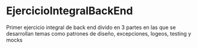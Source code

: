 # EjercicioIntegralBackEnd
Primer ejercicio integral de back end divido en 3 partes en las que se desarrollan temas como patrones de diseño, excepciones, logeos, testing y mocks
